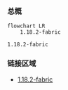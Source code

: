 ### 总概

```mermaid
flowchart LR
    1.18.2-fabric
```

```
1.18.2-fabric
```

### 链接区域

- [1.18.2-fabric](/projects/1.18-fabric/assets/vanity-dungeons-pack/vanity_dungeons_pack)